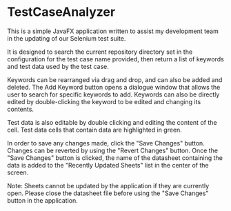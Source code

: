 # TestCaseAnalyzer

This is a simple JavaFX application written to assist my development team in the updating of our Selenium test suite.

It is designed to search the current repository directory set in the configuration for the test case name provided, then return a list of keywords and test data used by the test case.

Keywords can be rearranged via drag and drop, and can also be added and deleted. The Add Keyword button opens a dialogue window that allows the user to search for specific keywords to add. Keywords can also be directly edited by double-clicking the keyword to be edited and changing its contents.

Test data is also editable by double clicking and editing the content of the cell. Test data cells that contain data are highlighted in green.

In order to save any changes made, click the "Save Changes" button. Changes can be reverted by using the "Revert Changes" button. Once the "Save Changes" button is clicked, the name of the datasheet containing the data is added to the "Recently Updated Sheets" list in the center of the screen.

Note:
Sheets cannot be updated by the application if they are currently open. Please close the datasheet file before using the "Save Changes" button in the application.

